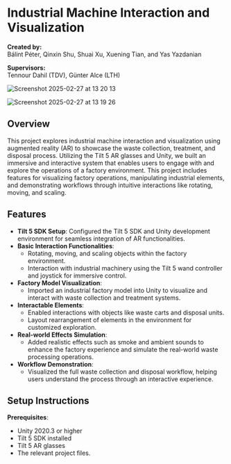 # Industrial Machine Interaction and Visualization

**Created by:**  
Bálint Péter, Qinxin Shu, Shuai Xu, Xuening Tian, and Yas Yazdanian

**Supervisors:**  
Tennour Dahil (TDV), Günter Alce (LTH)

![Screenshot 2025-02-27 at 13 20 13](https://github.com/user-attachments/assets/8bcc5bd7-dd21-4a48-ae18-a6d3a636448b)

![Screenshot 2025-02-27 at 13 19 26](https://github.com/user-attachments/assets/11c0515a-a1d5-4079-8713-e2f0eb3b33a5)

## Overview

This project explores industrial machine interaction and visualization using augmented reality (AR) to showcase the waste collection, treatment, and disposal process. Utilizing the Tilt 5 AR glasses and Unity, we built an immersive and interactive system that enables users to engage with and explore the operations of a factory environment. This project includes features for visualizing factory operations, manipulating industrial elements, and demonstrating workflows through intuitive interactions like rotating, moving, and scaling.

## Features

- **Tilt 5 SDK Setup**: Configured the Tilt 5 SDK and Unity development environment for seamless integration of AR functionalities.
- **Basic Interaction Functionalities**:  
  - Rotating, moving, and scaling objects within the factory environment.
  - Interaction with industrial machinery using the Tilt 5 wand controller and joystick for immersive control.
- **Factory Model Visualization**:  
  - Imported an industrial factory model into Unity to visualize and interact with waste collection and treatment systems.
- **Interactable Elements**:  
  - Enabled interactions with objects like waste carts and disposal units.
  - Layout rearrangement of elements in the environment for customized exploration.
- **Real-world Effects Simulation**:  
  - Added realistic effects such as smoke and ambient sounds to enhance the factory experience and simulate the real-world waste processing operations.
- **Workflow Demonstration**:  
  - Visualized the full waste collection and disposal workflow, helping users understand the process through an interactive experience.

## Setup Instructions

**Prerequisites**:  
   - Unity 2020.3 or higher  
   - Tilt 5 SDK installed  
   - Tilt 5 AR glasses  
   - The relevant project files.
